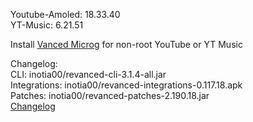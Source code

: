 Youtube-Amoled: 18.33.40  
YT-Music: 6.21.51  

Install [Vanced Microg](https://github.com/inotia00/VancedMicroG/releases) for non-root YouTube or YT Music  

Changelog:  
CLI: inotia00/revanced-cli-3.1.4-all.jar  
Integrations: inotia00/revanced-integrations-0.117.18.apk  
Patches: inotia00/revanced-patches-2.190.18.jar  
[Changelog](https://github.com/inotia00/revanced-patches/releases/tag/v2.190.18)  
